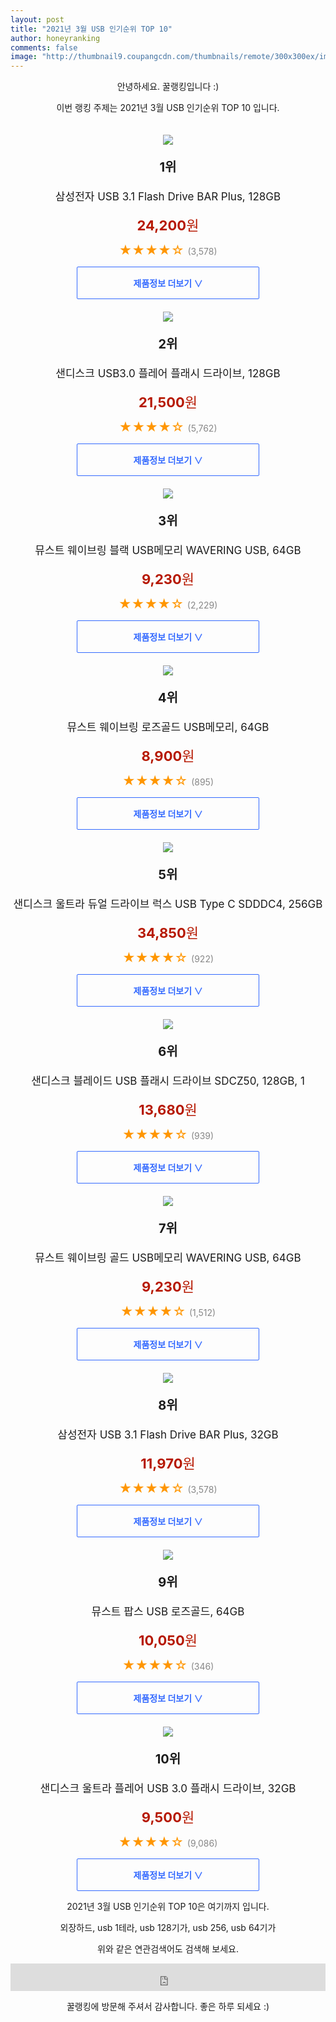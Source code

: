 ```yaml
--- 
layout: post 
title: "2021년 3월 USB 인기순위 TOP 10" 
author: honeyranking 
comments: false 
image: "http://thumbnail9.coupangcdn.com/thumbnails/remote/300x300ex/image/retail/images/97861152444744-69e709bd-4ad3-4f48-9f00-14ecea1862d8.jpg" 
--- 
```

<p style="text-align: center;">안녕하세요. 꿀랭킹입니다 :)</p> <p style="text-align: center;">이번 랭킹 주제는 2021년 3월 USB 인기순위 TOP 10 입니다.</p><center><img src="http://thumbnail9.coupangcdn.com/thumbnails/remote/300x300ex/image/retail/images/97861152444744-69e709bd-4ad3-4f48-9f00-14ecea1862d8.jpg" style="margin-top:20px" /></center> <p style="text-align: center; font-size: 20px"><b>1위</b></p> <p style="text-align: center; font-size: 17px">삼성전자 USB 3.1 Flash Drive BAR Plus, 128GB</p> <p style="text-align: center;"><span style="color: #b61800; font-size: 22px;"><b>24,200</b>원</span></p> <p style="text-align: center;"><span style="color: #ff9600; font-size: 20px;">★★★★☆ </span><span style="color: #878787;">(3,578)</span></p> <center><a href="https://coupa.ng/bTJuyD"> <div style="font-size: 14px; display: inline-block; padding: 15px 90px; color: #346aff; border-radius: 2px; border: 1px solid #346aff; cursor: pointer;"><b>제품정보 더보기 &or;</b></div> </a></center><center><img src="http://thumbnail10.coupangcdn.com/thumbnails/remote/300x300ex/image/retail/images/2017/04/24/12/3/e4208613-2c33-4c56-b867-6eb7feab4944.jpg" style="margin-top:20px" /></center> <p style="text-align: center; font-size: 20px"><b>2위</b></p> <p style="text-align: center; font-size: 17px">샌디스크 USB3.0 플레어 플래시 드라이브, 128GB</p> <p style="text-align: center;"><span style="color: #b61800; font-size: 22px;"><b>21,500</b>원</span></p> <p style="text-align: center;"><span style="color: #ff9600; font-size: 20px;">★★★★☆ </span><span style="color: #878787;">(5,762)</span></p> <center><a href="https://coupa.ng/bTJuyF"> <div style="font-size: 14px; display: inline-block; padding: 15px 90px; color: #346aff; border-radius: 2px; border: 1px solid #346aff; cursor: pointer;"><b>제품정보 더보기 &or;</b></div> </a></center><center><img src="http://thumbnail7.coupangcdn.com/thumbnails/remote/300x300ex/image/retail/images/2019/05/22/10/4/d34ad6a5-9235-4d03-8b62-23152e6fd9ad.jpg" style="margin-top:20px" /></center> <p style="text-align: center; font-size: 20px"><b>3위</b></p> <p style="text-align: center; font-size: 17px">뮤스트 웨이브링 블랙 USB메모리 WAVERING USB, 64GB</p> <p style="text-align: center;"><span style="color: #b61800; font-size: 22px;"><b>9,230</b>원</span></p> <p style="text-align: center;"><span style="color: #ff9600; font-size: 20px;">★★★★☆ </span><span style="color: #878787;">(2,229)</span></p> <center><a href="https://coupa.ng/bTJuyH"> <div style="font-size: 14px; display: inline-block; padding: 15px 90px; color: #346aff; border-radius: 2px; border: 1px solid #346aff; cursor: pointer;"><b>제품정보 더보기 &or;</b></div> </a></center><center><img src="http://thumbnail9.coupangcdn.com/thumbnails/remote/300x300ex/image/retail/images/2019/10/22/17/2/97d96575-df87-435e-a26e-597f0a9e4f35.jpg" style="margin-top:20px" /></center> <p style="text-align: center; font-size: 20px"><b>4위</b></p> <p style="text-align: center; font-size: 17px">뮤스트 웨이브링 로즈골드 USB메모리, 64GB</p> <p style="text-align: center;"><span style="color: #b61800; font-size: 22px;"><b>8,900</b>원</span></p> <p style="text-align: center;"><span style="color: #ff9600; font-size: 20px;">★★★★☆ </span><span style="color: #878787;">(895)</span></p> <center><a href="https://coupa.ng/bTJuyI"> <div style="font-size: 14px; display: inline-block; padding: 15px 90px; color: #346aff; border-radius: 2px; border: 1px solid #346aff; cursor: pointer;"><b>제품정보 더보기 &or;</b></div> </a></center><center><img src="http://thumbnail8.coupangcdn.com/thumbnails/remote/300x300ex/image/retail/images/2020/04/14/12/1/673ca46d-5d88-4207-b67e-619d8dd0628a.jpg" style="margin-top:20px" /></center> <p style="text-align: center; font-size: 20px"><b>5위</b></p> <p style="text-align: center; font-size: 17px">샌디스크 울트라 듀얼 드라이브 럭스 USB Type C SDDDC4, 256GB</p> <p style="text-align: center;"><span style="color: #b61800; font-size: 22px;"><b>34,850</b>원</span></p> <p style="text-align: center;"><span style="color: #ff9600; font-size: 20px;">★★★★☆ </span><span style="color: #878787;">(922)</span></p> <center><a href="https://coupa.ng/bTJuyL"> <div style="font-size: 14px; display: inline-block; padding: 15px 90px; color: #346aff; border-radius: 2px; border: 1px solid #346aff; cursor: pointer;"><b>제품정보 더보기 &or;</b></div> </a></center><center><img src="http://thumbnail10.coupangcdn.com/thumbnails/remote/300x300ex/image/product/image/vendoritem/2018/12/07/3930114209/dce74d04-6beb-4cf2-b404-8c82dfe484f9.jpg" style="margin-top:20px" /></center> <p style="text-align: center; font-size: 20px"><b>6위</b></p> <p style="text-align: center; font-size: 17px">샌디스크 블레이드 USB 플래시 드라이브 SDCZ50, 128GB, 1</p> <p style="text-align: center;"><span style="color: #b61800; font-size: 22px;"><b>13,680</b>원</span></p> <p style="text-align: center;"><span style="color: #ff9600; font-size: 20px;">★★★★☆ </span><span style="color: #878787;">(939)</span></p> <center><a href="https://coupa.ng/bTJuyP"> <div style="font-size: 14px; display: inline-block; padding: 15px 90px; color: #346aff; border-radius: 2px; border: 1px solid #346aff; cursor: pointer;"><b>제품정보 더보기 &or;</b></div> </a></center><center><img src="http://thumbnail7.coupangcdn.com/thumbnails/remote/300x300ex/image/retail/images/2019/05/22/10/8/0e5f1082-b4e9-49d1-a1e3-93170f342df5.jpg" style="margin-top:20px" /></center> <p style="text-align: center; font-size: 20px"><b>7위</b></p> <p style="text-align: center; font-size: 17px">뮤스트 웨이브링 골드 USB메모리 WAVERING USB, 64GB</p> <p style="text-align: center;"><span style="color: #b61800; font-size: 22px;"><b>9,230</b>원</span></p> <p style="text-align: center;"><span style="color: #ff9600; font-size: 20px;">★★★★☆ </span><span style="color: #878787;">(1,512)</span></p> <center><a href="https://coupa.ng/bTJuyR"> <div style="font-size: 14px; display: inline-block; padding: 15px 90px; color: #346aff; border-radius: 2px; border: 1px solid #346aff; cursor: pointer;"><b>제품정보 더보기 &or;</b></div> </a></center><center><img src="http://thumbnail7.coupangcdn.com/thumbnails/remote/300x300ex/image/product/image/vendoritem/2018/11/23/3824294456/a0c8f647-c971-4bb7-8528-926dbbcc1b73.jpg" style="margin-top:20px" /></center> <p style="text-align: center; font-size: 20px"><b>8위</b></p> <p style="text-align: center; font-size: 17px">삼성전자 USB 3.1 Flash Drive BAR Plus, 32GB</p> <p style="text-align: center;"><span style="color: #b61800; font-size: 22px;"><b>11,970</b>원</span></p> <p style="text-align: center;"><span style="color: #ff9600; font-size: 20px;">★★★★☆ </span><span style="color: #878787;">(3,578)</span></p> <center><a href="https://coupa.ng/bTJuyT"> <div style="font-size: 14px; display: inline-block; padding: 15px 90px; color: #346aff; border-radius: 2px; border: 1px solid #346aff; cursor: pointer;"><b>제품정보 더보기 &or;</b></div> </a></center><center><img src="http://thumbnail8.coupangcdn.com/thumbnails/remote/300x300ex/image/retail/images/2020/02/03/13/1/dbbad57a-7c32-4719-a27b-e4741ecb4585.jpg" style="margin-top:20px" /></center> <p style="text-align: center; font-size: 20px"><b>9위</b></p> <p style="text-align: center; font-size: 17px">뮤스트 팝스 USB 로즈골드, 64GB</p> <p style="text-align: center;"><span style="color: #b61800; font-size: 22px;"><b>10,050</b>원</span></p> <p style="text-align: center;"><span style="color: #ff9600; font-size: 20px;">★★★★☆ </span><span style="color: #878787;">(346)</span></p> <center><a href="https://coupa.ng/bTJuyV"> <div style="font-size: 14px; display: inline-block; padding: 15px 90px; color: #346aff; border-radius: 2px; border: 1px solid #346aff; cursor: pointer;"><b>제품정보 더보기 &or;</b></div> </a></center><center><img src="http://thumbnail6.coupangcdn.com/thumbnails/remote/300x300ex/image/retail/images/2017/07/21/13/5/b7a62d65-220e-4df2-bcdc-559cb3bba001.jpg" style="margin-top:20px" /></center> <p style="text-align: center; font-size: 20px"><b>10위</b></p> <p style="text-align: center; font-size: 17px">샌디스크 울트라 플레어 USB 3.0 플래시 드라이브, 32GB</p> <p style="text-align: center;"><span style="color: #b61800; font-size: 22px;"><b>9,500</b>원</span></p> <p style="text-align: center;"><span style="color: #ff9600; font-size: 20px;">★★★★☆ </span><span style="color: #878787;">(9,086)</span></p> <center><a href="https://coupa.ng/bTJuyX"> <div style="font-size: 14px; display: inline-block; padding: 15px 90px; color: #346aff; border-radius: 2px; border: 1px solid #346aff; cursor: pointer;"><b>제품정보 더보기 &or;</b></div> </a></center> <p style="text-align: center;"> </p> <p style="text-align: center;"> </p> <p style="text-align: center;">2021년 3월 USB 인기순위 TOP 10은 여기까지 입니다.</p> <p style="text-align: center;">외장하드, usb 1테라, usb 128기가, usb 256, usb 64기가</p> <p style="text-align: center;">위와 같은 연관검색어도 검색해 보세요.</p> <iframe src="https://coupa.ng/bSaIdo" width="100%" height="44" frameborder="0" scrolling="no" referrerpolicy="unsafe-url"></iframe> <p style="text-align: center;">꿀랭킹에 방문해 주셔서 감사합니다. 좋은 하루 되세요 :)</p>
